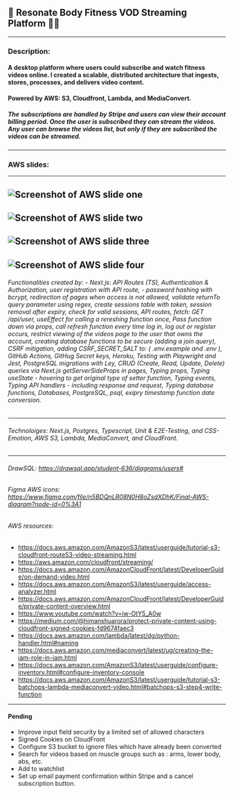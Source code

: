 ## 🍑 Resonate Body Fitness VOD Streaming Platform 💪🏽
______________________________________________________
### Description:  

#### A desktop platform where users could subscribe and watch fitness videos online. I created a scalable, distributed architecture that ingests, stores, processes, and delivers video content.
#### Powered by AWS: S3, Cloudfront, Lambda, and MediaConvert.
##### The subscriptions are handled by Stripe and users can view their account billing period. Once the user is subscribed they can stream the videos. Any user can browse the videos list, but only if they are subscribed the videos can be streamed.
------------------------------------------------------
### AWS slides: 
------------------------------------------------------
![Screenshot of AWS slide one](https://github.com/alyb237/rbf-vod-streaming/blob/main/public/slide1.PNG "AWS slide one info")
------------------------------------------------------
![Screenshot of AWS slide two](https://github.com/alyb237/rbf-vod-streaming/blob/main/public/slide2.PNG "AWS slide two info")
------------------------------------------------------
![Screenshot of AWS slide three](https://github.com/alyb237/rbf-vod-streaming/blob/main/public/slide3.PNG "AWS slide three info")
------------------------------------------------------
![Screenshot of AWS slide four](https://github.com/alyb237/rbf-vod-streaming/blob/main/public/slide4.PNG "AWS slide four info")
------------------------------------------------------
###### Functionalities created by: -	Next.js: API Routes (TS), Authentication & Authorization, user registration with API route, -	password hashing with bcrypt, redirection of pages when access is not allowed, validate returnTo query parameter using regex, create sessions table with token, session removal after expiry, check for valid sessions, API routes, fetch: GET /api/user, useEffect for calling a rereshing function once, Pass function down via props, call refresh function every time log in, log out or register occurs, restrict viewing of the videos page to the user that owns the account, creating database functions to be secure (adding a join query), CSRF mitigation, adding CSRF_SECRET_SALT to: ( .env.example and .env ), GitHub Actions, GitHug Secret keys, Heroku, Testing with Playwright and Jest, PostgreSQL migrations with Ley, CRUD (Create, Read, Update, Delete) queries via Next.js getServerSideProps in pages, Typing props, Typing useState - hovering to get original type of setter function, Typing events, Typing API handlers - including response and request, Typing database functions, Databases, PostgreSQL, psql, exipry timestamp function date conversion.
------------------------------------------------------
###### Technoloiges: Next.js, Postgres, Typescript, Unit & E2E-Testing, and CSS-Emotion, AWS S3, Lambda, MediaConvert, and CloudFront. 
------------------------------------------------------

###### DrawSQL: https://drawsql.app/student-636/diagrams/users#
###### Figma AWS icons: https://www.figma.com/file/n5BDQnLR08N0H8oZsdXDhK/Final-AWS-diagram?node-id=0%3A1 
###### AWS resources: 
- https://docs.aws.amazon.com/AmazonS3/latest/userguide/tutorial-s3-cloudfront-route53-video-streaming.html
- https://aws.amazon.com/cloudfront/streaming/
- https://docs.aws.amazon.com/AmazonCloudFront/latest/DeveloperGuide/on-demand-video.html
- https://docs.aws.amazon.com/AmazonS3/latest/userguide/access-analyzer.html
- https://docs.aws.amazon.com/AmazonCloudFront/latest/DeveloperGuide/private-content-overview.html
- https://www.youtube.com/watch?v=iw-OtY5_A0w
- https://medium.com/@himanshuarora/protect-private-content-using-cloudfront-signed-cookies-fd9674faec3
- https://docs.aws.amazon.com/lambda/latest/dg/python-handler.html#naming
- https://docs.aws.amazon.com/mediaconvert/latest/ug/creating-the-iam-role-in-iam.html
- https://docs.aws.amazon.com/AmazonS3/latest/userguide/configure-inventory.html#configure-inventory-console
- https://docs.aws.amazon.com/AmazonS3/latest/userguide/tutorial-s3-batchops-lambda-mediaconvert-video.html#batchops-s3-step4-write-function
______________________________________________________________________________________________________________________________________________
#### Pending
- Improve input field security by  a limited set of allowed characters
- Signed Cookies on CloudFront
- Configure S3 bucket to ignore files which have already been converted
- Search for videos based on muscle groups such as : arms, lower body, abs, etc.
- Add to watchlist 
- Set up email payment confirmation within Stripe and a cancel subscription button. 





